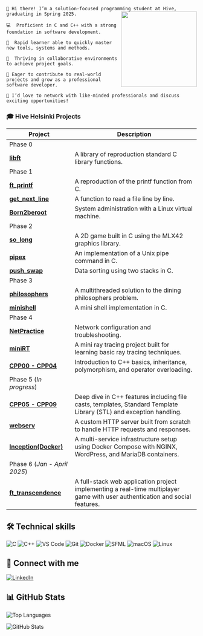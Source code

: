 
`👋 Hi there! I’m a solution-focused programming student at Hive, graduating in Spring 2025.`
<img src="https://i.giphy.com/media/v1.Y2lkPTc5MGI3NjExeGhxcXNjZWhkOXhqa3F5amxtdHdsbjdkYTA1dGI2a3E5dnNwZmR5byZlcD12MV9pbnRlcm5hbF9naWZfYnlfaWQmY3Q9cw/qxHO2E2ymeGZK7AFOe/giphy.gif" width="200" align="right"/>

`💻  Proficient in C and C++ with a strong foundation in software development.`

`🚀  Rapid learner able to quickly master new tools, systems and methods.`

`🎯  Thriving in collaborative environments to achieve project goals.`
     
`🌱 Eager to contribute to real-world projects and grow as a professional software developer.`

`🤝 I’d love to network with like-minded professionals and discuss exciting opportunities!`

### 🎓 Hive Helsinki Projects

| Project | Description |
| --- | --- |
| Phase 0 |
| [**libft**](https://github.com/lkilpela/libft) | A library of reproduction standard C library functions.|
| Phase 1 |
| [**ft\_printf**](https://github.com/lkilpela/ft_printf) | A reproduction of the printf function from C.|
| [**get\_next\_line**](https://github.com/lkilpela/get_next_line) | A function to read a file line by line.|
|[**Born2beroot**](https://github.com/lkilpela/Born2beRoot) | System administration with a Linux virtual machine.|
| Phase 2 |
|[**so\_long**](https://github.com/lkilpela/so_long) | A 2D game built in C using the MLX42 graphics library.|
|[**pipex**](https://github.com/lkilpela/pipex) | An implementation of a Unix pipe command in C.|
|[**push\_swap**](https://github.com/lkilpela/push_swap) | Data sorting using two stacks in C.|
| Phase 3 |
| [**philosophers**](https://github.com/lkilpela/philosophers) | A multithreaded solution to the dining philosophers problem.|
| [**minishell**](https://github.com/lkilpela/minishell) | A mini shell implementation in C.|
| Phase 4 |
| [**NetPractice**](https://github.com/lkilpela/NetPractice) | Network configuration and troubleshooting.|
| [**miniRT**](https://github.com/lkilpela/miniRT) | A mini ray tracing project built for learning basic ray tracing techniques.|
| [**CPP00 - CPP04**](https://github.com/lkilpela/CPP_Modules) | Introduction to C++ basics, inheritance, polymorphism, and operator overloading. 
| Phase 5 (*In progress*)|
| [**CPP05 - CPP09**](https://github.com/lkilpela/CPP_Modules) | Deep dive in C++ features including file casts, templates, Standard Template Library (STL) and exception handling.
| [**webserv**](https://github.com/lkilpela/Webserv) | A custom HTTP server built from scratch to handle HTTP requests and responses.|
| [**Inception(Docker)**](https://github.com/lkilpela/Inception) | A multi-service infrastructure setup using Docker Compose with NGINX, WordPress, and MariaDB containers.|
| Phase 6 (*Jan - April 2025*)|
| [**ft_transcendence**](https://github.com/lkilpela/ft_transcendence) | A full-stack web application project implementing a real-time multiplayer game with user authentication and social features.|

## 🛠️ Technical skills
![C](https://img.shields.io/badge/c-000000?style=for-the-badge&logo=c&logoColor=white)
![C++](https://img.shields.io/badge/c++-000000?style=for-the-badge&logo=cplusplus&logoColor=white)
![VS Code](https://img.shields.io/badge/VSCode-000000?style=for-the-badge&logo=visual-studio-code&logoColor=white)
![Git](https://img.shields.io/badge/Git-000000?style=for-the-badge&logo=git&logoColor=white)
![Docker](https://img.shields.io/badge/Docker-000000?style=for-the-badge&logo=docker&logoColor=white)
![SFML](https://img.shields.io/badge/SFML-000000?style=for-the-badge&logo=SFML&logoColor=white)
![macOS](https://img.shields.io/badge/macOS-000000?style=for-the-badge&logo=apple&logoColor=white)
![Linux](https://img.shields.io/badge/Linux-000000?style=for-the-badge&logo=linux&logoColor=white)

## 🤝 Connect with me
[![LinkedIn](https://img.shields.io/badge/LinkedIn-000000?style=for-the-badge&logo=linkedin&logoColor=white)](https://www.linkedin.com/in/lkilpelainen/)

## 📊 GitHub Stats

![Top Languages](https://github-readme-stats.vercel.app/api/top-langs/?username=lkilpela&layout=compact&theme=dark) 

![GitHub Stats](https://github-readme-stats.vercel.app/api?username=lkilpela&show_icons=true&theme=radical)

